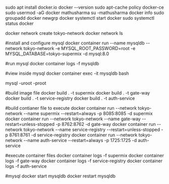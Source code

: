 sudo apt install docker.io
docker --version
sudo apt-cache policy docker-ce
sudo usermod -aG docker mathusharma
su -mathusharma
docker info
sudo groupadd docker
newgrp docker
systemctl start docker
sudo systemctl status docker

docker network create tokyo-network
docker network ls

#install and configure mysql
docker container run --name mysqldb --network tokyo-network -e MYSQL_ROOT_PASSWORD=root -e MYSQL_DATABASE=tokyo-supermix -d mysql:8.0

#run mysql
docker container logs -f mysqldb

#view inside mysql
docker container exec -it mysqldb bash

mysql -uroot -proot

#build image file
docker build . -t supermix
docker build . -t gate-way
docker build . -t service-registry
docker build . -t auth-service

#build contianer file to execute
docker container run --network tokyo-network --name supermix --restart=always -p 8085:8085 -d supermix
docker container run --network tokyo-network --name gate-way --restart=unless-stopped -p 8762:8762 -d gate-way
docker container run --network tokyo-network --name service-registry --restart=unless-stopped -p 8761:8761 -d service-registry
docker container run --network tokyo-network --name auth-service --restart=always -p 1725:1725 -d auth-service

#execute container files
docker container logs -f supermix
docker container logs -f gate-way
docker container logs -f service-registry
docker container logs -f auth-service

#mysql
docker start mysqldb
docker restart mysqldb

